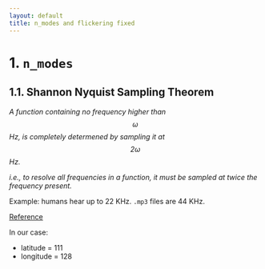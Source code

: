 ```yaml
---
layout: default
title: n_modes and flickering fixed
---
```


# 1. `n_modes`

## 1.1. Shannon Nyquist Sampling Theorem

<i>A function containing no frequency higher than $$\omega$$ Hz, is completely determened by sampling it at $$2\omega$$ Hz.</i>

<i>i.e., to resolve all frequencies in a function, it must be sampled at twice the frequency present.</i>

Example: humans hear up to 22 KHz. `.mp3` files are 44 KHz.

<a href="https://www.youtube.com/watch?v=FcXZ28BX-xE">Reference</a>

In our case:

- latitude = 111
- longitude = 128